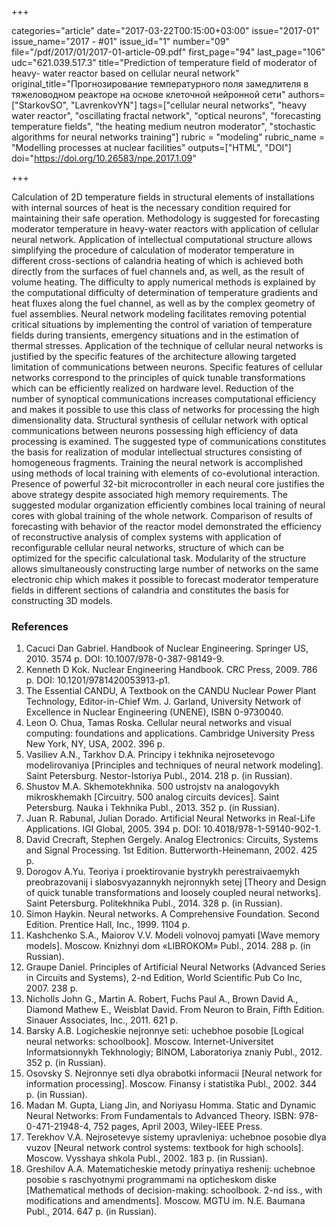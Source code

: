 +++

categories="article"
date="2017-03-22T00:15:00+03:00"
issue="2017-01"
issue_name="2017 - #01"
issue_id="1"
number="09"
file="/pdf/2017/01/2017-01-article-09.pdf"
first_page="94"
last_page="106"
udc="621.039.517.3"
title="Prediction of temperature field of moderator of heavy- water reactor based on cellular neural network"
original_title="Прогнозирование температурного поля замедлителя в тяжеловодном реакторе на основе клеточной нейронной сети"
authors=["StarkovSO", "LavrenkovYN"]
tags=["cellular neural networks", "heavy water reactor", "oscillating fractal network", "optical neurons", "forecasting temperature fields", "the heating medium neutron moderator", "stochastic algorithms for neural networks training"]
rubric = "modeling"
rubric_name = "Modelling processes at nuclear facilities"
outputs=["HTML", "DOI"]
doi="https://doi.org/10.26583/npe.2017.1.09"

+++

Calculation of 2D temperature fields in structural elements of installations with internal sources of heat is the necessary condition required for maintaining their safe operation. Methodology is suggested for forecasting moderator temperature in heavy-water reactors with application of cellular neural network. Application of intellectual computational structure allows simplifying the procedure of calculation of moderator temperature in different cross-sections of calandria heating of which is achieved both directly from the surfaces of fuel channels and, as well, as the result of volume heating. The difficulty to apply numerical methods is explained by the computational difficulty of determination of temperature gradients and heat fluxes along the fuel channel, as well as by the complex geometry of fuel assemblies. Neural network modeling facilitates removing potential critical situations by implementing the control of variation of temperature fields during transients, emergency situations and in the estimation of thermal stresses. Application of the technique of cellular neural networks is justified by the specific features of the architecture allowing targeted limitation of communications between neurons. Specific features of cellular networks correspond to the principles of quick tunable transformations which can be efficiently realized on hardware level. Reduction of the number of synoptical communications increases computational efficiency and makes it possible to use this class of networks for processing the high dimensionality data. Structural synthesis of cellular network with optical communications between neurons possessing high efficiency of data processing is examined. The suggested type of communications constitutes the basis for realization of modular intellectual structures consisting of homogeneous fragments. Training the neural network is accomplished using methods of local training with elements of co-evolutional interaction. Presence of powerful 32-bit microcontroller in each neural core justifies the above strategy despite associated high memory requirements. The suggested modular organization efficiently combines local training of neural cores with global training of the whole network. Comparison of results of forecasting with behavior of the reactor model demonstrated the efficiency of reconstructive analysis of complex systems with application of reconfigurable cellular neural networks, structure of which can be optimized for the specific calculational task. Modularity of the structure allows simultaneously constructing large number of networks on the same electronic chip which makes it possible to forecast moderator temperature fields in different sections of calandria and constitutes the basis for constructing 3D models.

### References

1. Cacuci Dan Gabriel. Handbook of Nuclear Engineering. Springer US, 2010. 3574 p. DOI: 10.1007/978-0-387-98149-9.
2. Kenneth D Kok. Nuclear Engineering Handbook. CRC Press, 2009. 786 p. DOI: 10.1201/9781420053913-p1.
3. The Essential CANDU, A Textbook on the CANDU Nuclear Power Plant Technology, Editor-in-Chief Wm. J. Garland, University Network of Excellence in Nuclear Engineering (UNENE), ISBN 0-9730040.
4. Leon O. Chua, Tamas Roska. Cellular neural networks and visual computing: foundations and applications. Cambridge University Press New York, NY, USA, 2002. 396 p.
5. Vasiliev A.N., Tarkhov D.A. Principy i tekhnika nejrosetevogo modelirovaniya [Principles and techniques of neural network modeling]. Saint Petersburg. Nestor-Istoriya Publ., 2014. 218 p. (in Russian).
6. Shustov M.A. Skhemotekhnika. 500 ustrojstv na analogovykh mikroskhemakh [Circuitry. 500 analog circuits devices]. Saint Petersburg. Nauka i Tekhnika Publ., 2013. 352 p. (in Russian).
7. Juan R. Rabunal, Julian Dorado. Artificial Neural Networks in Real-Life Applications. IGI Global, 2005. 394 p. DOI: 10.4018/978-1-59140-902-1.
8. David Crecraft, Stephen Gergely. Analog Electronics: Circuits, Systems and Signal Processing. 1st Edition. Butterworth-Heinemann, 2002. 425 p.
9. Dorogov A.Yu. Teoriya i proektirovanie bystrykh perestraivaemykh preobrazovanij i slabosvyazannykh nejronnykh setej [Theory and Design of quick tunable transformations and loosely coupled neural networks]. Saint Petersburg. Politekhnika Publ., 2014. 328 p. (in Russian).
10. Simon Haykin. Neural networks. A Comprehensive Foundation. Second Edition. Prentice Hall, Inc., 1999. 1104 p.
11. Kashchenko S.A., Maiorov V.V. Modeli volnovoj pamyati [Wave memory models]. Moscow. Knizhnyi dom «LIBROKOM» Publ., 2014. 288 p. (in Russian).
12. Graupe Daniel. Principles of Artificial Neural Networks (Advanced Series in Circuits and Systems), 2-nd Edition, World Scientific Pub Co Inc, 2007. 238 p.
13. Nicholls John G., Martin A. Robert, Fuchs Paul A., Brown David A., Diamond Mathew E., Weisblat David. From Neuron to Brain, Fifth Edition. Sinauer Associates, Inc., 2011. 621 p.
14. Barsky A.B. Logicheskie nejronnye seti: uchebhoe posobie [Logical neural networks: schoolbook]. Moscow. Internet-Universitet Informatsionnykh Tekhnologiy; BINOM, Laboratoriya znaniy Publ., 2012. 352 p. (in Russian).
15. Osovsky S. Nejronnye seti dlya obrabotki informacii [Neural network for information processing]. Moscow. Finansy i statistika Publ., 2002. 344 p. (in Russian).
16. Madan M. Gupta, Liang Jin, and Noriyasu Homma. Static and Dynamic Neural Networks: From Fundamentals to Advanced Theory. ISBN: 978-0-471-21948-4, 752 pages, April 2003, Wiley-IEEE Press.
17. Terekhov V.A. Nejrosetevye sistemy upravleniya: uchebnoe posobie dlya vuzov [Neural network control systems: textbook for high schools]. Moscow. Vysshaya shkola Publ., 2002. 183 p. (in Russian).
18. Greshilov A.A. Matematicheskie metody prinyatiya reshenij: uchebnoe posobie s raschyotnymi programmami na opticheskom diske [Mathematical methods of decision-making: schoolbook. 2-nd iss., with modifications and amendments]. Moscow. MGTU im. N.E. Baumana Publ., 2014. 647 p. (in Russian).